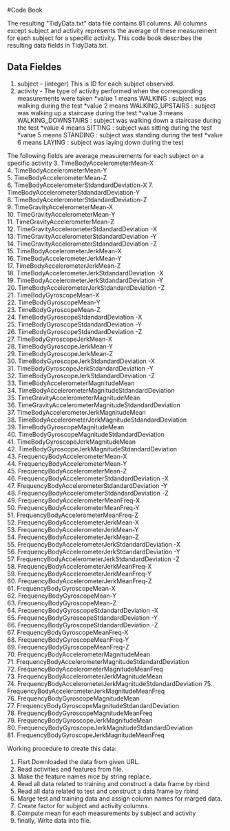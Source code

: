#Code Book

The resulting "TidyData.txt" data file contains 81 columns. All columns except subject and activity represents the average of these measurement for
 each subject for a specific activity. This code book describes the resulting data fields in TidyData.txt.

## Data Fieldes

1. subject - (integer) This is ID for each subject observed. 
2. activity - The type of activity performed when the corresponding measurements were taken
	*value 1 means WALKING : subject was walking during the test
	*value 2 means WALKING_UPSTAIRS : subject was walking up a staircase during the test
	*value 3 means WALKING_DOWNSTAIRS : subject was walking down a staircase during the test
	*value 4 means SITTING : subject was sitting during the test
	*value 5 means STANDING : subject was standing during the test
	*value 6 means LAYING : subject was laying down during the test

The following fields are average measurements for each subject on a specific activity
3. TimeBodyAccelerometerMean-X                              
4. TimeBodyAccelerometerMean-Y                               
5. TimeBodyAccelerometerMean-Z                               
6. TimeBodyAccelerometerStdandardDeviation-X
7. TimeBodyAccelerometerStdandardDeviation-Y                
8. TimeBodyAccelerometerStdandardDeviation-Z                
9. TimeGravityAccelerometerMean-X                          
10. TimeGravityAccelerometerMean-Y                            
11. TimeGravityAccelerometerMean-Z                            
12. TimeGravityAccelerometerStdandardDeviation -X             
13. TimeGravityAccelerometerStdandardDeviation -Y             
14. TimeGravityAccelerometerStdandardDeviation -Z             
15. TimeBodyAccelerometerJerkMean-X                           
16. TimeBodyAccelerometerJerkMean-Y                           
17. TimeBodyAccelerometerJerkMean-Z                           
18. TimeBodyAccelerometerJerkStdandardDeviation -X            
19. TimeBodyAccelerometerJerkStdandardDeviation -Y            
20. TimeBodyAccelerometerJerkStdandardDeviation -Z            
21. TimeBodyGyroscopeMean-X                                   
22. TimeBodyGyroscopeMean-Y                                   
23. TimeBodyGyroscopeMean-Z                                   
24. TimeBodyGyroscopeStdandardDeviation -X                    
25. TimeBodyGyroscopeStdandardDeviation -Y                    
26. TimeBodyGyroscopeStdandardDeviation -Z                    
27. TimeBodyGyroscopeJerkMean-X                               
28. TimeBodyGyroscopeJerkMean-Y                               
29. TimeBodyGyroscopeJerkMean-Z                               
30. TimeBodyGyroscopeJerkStdandardDeviation -X                
31. TimeBodyGyroscopeJerkStdandardDeviation -Y                
32. TimeBodyGyroscopeJerkStdandardDeviation -Z                
33. TimeBodyAccelerometerMagnitudeMean                        
34. TimeBodyAccelerometerMagnitudeStdandardDeviation         
35. TimeGravityAccelerometerMagnitudeMean                     
36. TimeGravityAccelerometerMagnitudeStdandardDeviation      
37. TimeBodyAccelerometerJerkMagnitudeMean                    
38. TimeBodyAccelerometerJerkMagnitudeStdandardDeviation     
39. TimeBodyGyroscopeMagnitudeMean                            
40. TimeBodyGyroscopeMagnitudeStdandardDeviation             
41. TimeBodyGyroscopeJerkMagnitudeMean                        
42. TimeBodyGyroscopeJerkMagnitudeStdandardDeviation         
43. FrequencyBodyAccelerometerMean-X                          
44. FrequencyBodyAccelerometerMean-Y                         
45. FrequencyBodyAccelerometerMean-Z                         
46. FrequencyBodyAccelerometerStdandardDeviation -X           
47. FrequencyBodyAccelerometerStdandardDeviation -Y          
48. FrequencyBodyAccelerometerStdandardDeviation -Z           
49. FrequencyBodyAccelerometerMeanFreq-X                      
50. FrequencyBodyAccelerometerMeanFreq-Y                      
51. FrequencyBodyAccelerometerMeanFreq-Z                      
52. FrequencyBodyAccelerometerJerkMean-X                      
53. FrequencyBodyAccelerometerJerkMean-Y                      
54. FrequencyBodyAccelerometerJerkMean-Z                      
55. FrequencyBodyAccelerometerJerkStdandardDeviation -X       
56. FrequencyBodyAccelerometerJerkStdandardDeviation -Y       
57. FrequencyBodyAccelerometerJerkStdandardDeviation -Z       
58. FrequencyBodyAccelerometerJerkMeanFreq-X                  
59. FrequencyBodyAccelerometerJerkMeanFreq-Y                  
60. FrequencyBodyAccelerometerJerkMeanFreq-Z                  
61. FrequencyBodyGyroscopeMean-X                              
62. FrequencyBodyGyroscopeMean-Y                              
63. FrequencyBodyGyroscopeMean-Z                              
64. FrequencyBodyGyroscopeStdandardDeviation -X               
65. FrequencyBodyGyroscopeStdandardDeviation -Y               
66. FrequencyBodyGyroscopeStdandardDeviation -Z               
67. FrequencyBodyGyroscopeMeanFreq-X                          
68. FrequencyBodyGyroscopeMeanFreq-Y                          
69. FrequencyBodyGyroscopeMeanFreq-Z                          
70. FrequencyBodyAccelerometerMagnitudeMean                   
71. FrequencyBodyAccelerometerMagnitudeStdandardDeviation    
72. FrequencyBodyAccelerometerMagnitudeMeanFreq               
73. FrequencyBodyAccelerometerJerkMagnitudeMean               
74. FrequencyBodyAccelerometerJerkMagnitudeStdandardDeviation
75. FrequencyBodyAccelerometerJerkMagnitudeMeanFreq           
76. FrequencyBodyGyroscopeMagnitudeMean                       
77. FrequencyBodyGyroscopeMagnitudeStdandardDeviation        
78. FrequencyBodyGyroscopeMagnitudeMeanFreq                   
79. FrequencyBodyGyroscopeJerkMagnitudeMean                   
80. FrequencyBodyGyroscopeJerkMagnitudeStdandardDeviation     
81. FrequencyBodyGyroscopeJerkMagnitudeMeanFreq   


Working procedure to create this data:
1. Fisrt Downloaded the data from given URL.
2. Read activities and features from file.  
3. Make the feature names nice by string replace.
4. Read all data related to training and construct a data frame by rbind
5. Read all data related to test and construct a data frame by rbind
6. Marge test and training data and assign column names for marged data.
7. Create factor for subject and activity columns.
8. Compute mean for each measurements by subject and activity 
9. finally, Write data into file.


